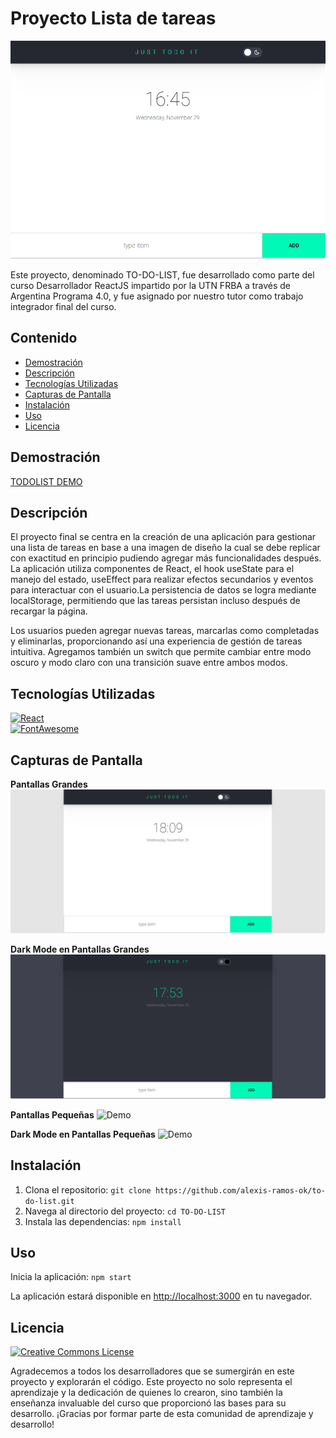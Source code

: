 # Proyecto Lista de tareas

![Demo](./public/Imagenes/imagen-toDoList.png)

Este proyecto, denominado TO-DO-LIST, fue desarrollado como parte del curso Desarrollador ReactJS impartido por la UTN FRBA a través de Argentina Programa 4.0, y fue asignado por nuestro tutor como trabajo integrador final del curso. 

## Contenido

- [Demostración](#demostración)
- [Descripción](#descripción)
- [Tecnologías Utilizadas](#tecnologías-utilizadas)
- [Capturas de Pantalla](#capturas-de-pantalla)
- [Instalación](#instalación)
- [Uso](#uso)
- [Licencia](#licencia)

## Demostración

[TODOLIST DEMO](https://todolist-adf.netlify.app/)

## Descripción

El proyecto final se centra en la creación de una aplicación para gestionar una lista de tareas en base a una imagen de diseño la cual se debe replicar con exactitud en principio pudiendo agregar más funcionalidades después. La aplicación utiliza componentes de React, el hook useState para el manejo del estado, useEffect para realizar efectos secundarios y eventos para interactuar con el usuario.La persistencia de datos se logra mediante localStorage, permitiendo que las tareas persistan incluso después de recargar la página.

Los usuarios pueden agregar nuevas tareas, marcarlas como completadas y eliminarlas, proporcionando así una experiencia de gestión de tareas intuitiva. Agregamos también un switch que permite cambiar entre modo oscuro y modo claro con una transición suave entre ambos modos.

## Tecnologías Utilizadas

[![React](https://img.shields.io/badge/React-18.2.0-blue)](https://reactjs.org/)<br>
[![FontAwesome](https://img.shields.io/badge/FontAwesome-6.4.2-orange)](https://fontawesome.com/)<br>

## Capturas de Pantalla

**Pantallas Grandes**
![Demo](./public/Imagenes/pantalla-grande.png)

**Dark Mode en Pantallas Grandes**
![Demo](./public/Imagenes/darkMode.png)

**Pantallas Pequeñas**
![Demo](./public/Imagenes/pantalla-pequeña.jpeg)

**Dark Mode en Pantallas Pequeñas**
![Demo](./public/Imagenes/darkMode-pequeña.jpeg)

## Instalación

1. Clona el repositorio: `git clone https://github.com/alexis-ramos-ok/to-do-list.git`
2. Navega al directorio del proyecto: `cd TO-DO-LIST`
3. Instala las dependencias: `npm install`

## Uso

Inicia la aplicación: `npm start`

La aplicación estará disponible en [http://localhost:3000](http://localhost:3000) en tu navegador.

## Licencia

[![Creative Commons License](https://img.shields.io/badge/License-CC%20BY%204.0-green)](https://creativecommons.org/licenses/by/4.0/)


Agradecemos a todos los desarrolladores que se sumergirán en este proyecto y explorarán el código. Este proyecto no solo representa el aprendizaje y la dedicación de quienes lo crearon, sino también la enseñanza invaluable del curso que proporcionó las bases para su desarrollo. ¡Gracias por formar parte de esta comunidad de aprendizaje y desarrollo!
